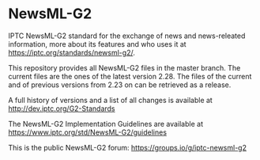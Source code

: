 # NewsML-G2

IPTC NewsML-G2 standard for the exchange of news and news-releated information, more about its features and who uses it at https://iptc.org/standards/newsml-g2/.

This repository provides all NewsML-G2 files in the master branch. The current files are the ones of the latest version 2.28.
The files of the current and of previous versions from 2.23 on can be retrieved as a release.

A full history of versions and a list of all changes is available at http://dev.iptc.org/G2-Standards

The NewsML-G2 Implementation Guidelines are available at https://www.iptc.org/std/NewsML-G2/guidelines 

This is the public NewsML-G2 forum: https://groups.io/g/iptc-newsml-g2
